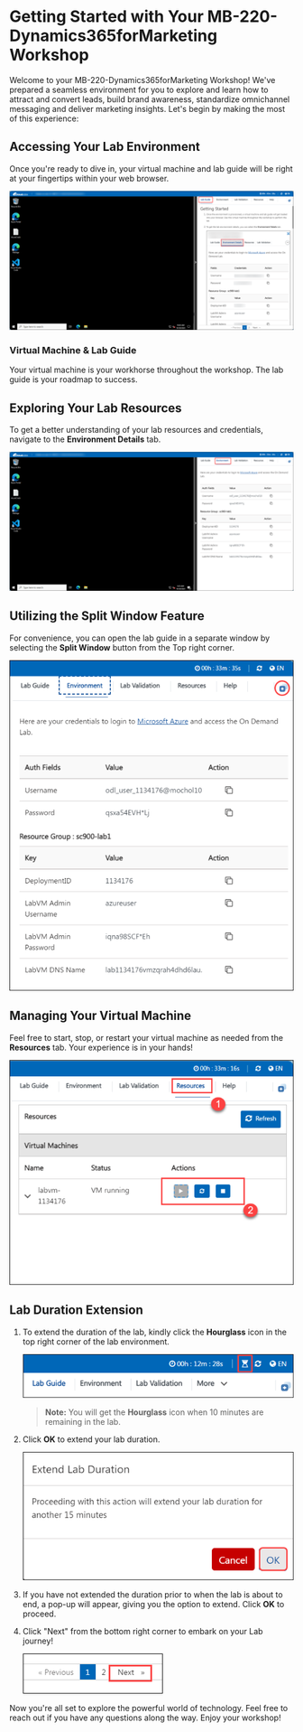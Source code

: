 # Getting Started with Your MB-220-Dynamics365forMarketing Workshop
 
Welcome to your MB-220-Dynamics365forMarketing Workshop! We've prepared a seamless environment for you to explore and learn how to attract and convert leads, build brand awareness, standardize omnichannel messaging and deliver marketing insights. Let's begin by making the most of this experience:
 
## Accessing Your Lab Environment
 
Once you're ready to dive in, your virtual machine and lab guide will be right at your fingertips within your web browser.
 
   ![Access Your VM and Lab Guide](../media/2.png)

### Virtual Machine & Lab Guide
 
Your virtual machine is your workhorse throughout the workshop. The lab guide is your roadmap to success.
 
## Exploring Your Lab Resources
 
To get a better understanding of your lab resources and credentials, navigate to the **Environment Details** tab.
 
   ![Access Your VM and Lab Guide](../media/1.png)
 
## Utilizing the Split Window Feature
 
For convenience, you can open the lab guide in a separate window by selecting the **Split Window** button from the Top right corner.
 
   ![Access Your VM and Lab Guide](../media/8.png)

## **Managing Your Virtual Machine**
 
Feel free to start, stop, or restart your virtual machine as needed from the **Resources** tab. Your experience is in your hands!
 
![Manage Your Virtual Machine](../media/g4.png)

## **Lab Duration Extension**

1. To extend the duration of the lab, kindly click the **Hourglass** icon in the top right corner of the lab environment. 

    ![Manage Your Virtual Machine](../media/gext.png)

    >**Note:** You will get the **Hourglass** icon when 10 minutes are remaining in the lab.

2. Click **OK** to extend your lab duration.
 
   ![Manage Your Virtual Machine](../media/gext2.png)

3. If you have not extended the duration prior to when the lab is about to end, a pop-up will appear, giving you the option to extend. Click **OK** to proceed.

4. Click "Next" from the bottom right corner to embark on your Lab journey!
 
   ![Picture1.](../media/5.png)

Now you're all set to explore the powerful world of technology. Feel free to reach out if you have any questions along the way. Enjoy your workshop!
